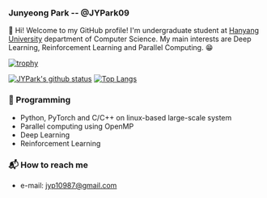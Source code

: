 ### Junyeong Park -- @JYPark09

:clap: Hi! Welcome to my GitHub profile! I'm undergraduate student at [Hanyang University](https://www.hanyang.ac.kr) department of Computer Science.
My main interests are Deep Learning, Reinforcement Learning and Parallel Computing. :grin:

[![trophy](https://github-profile-trophy.vercel.app/?username=JYPark09&theme=chalk&row=2&column=4)](https://github.com/ryo-ma/github-profile-trophy)

[![JYPark's github status](https://github-readme-stats.vercel.app/api?username=JYPark09&show_icons=true&hide_border=true)](https://github.com/JYPark09)
[![Top Langs](https://github-readme-stats.vercel.app/api/top-langs/?username=JYPark09&hide_border=true&layout=compact)](https://github.com/JYPark09)

### :nut_and_bolt: Programming
- Python, PyTorch and C/C++ on linux-based large-scale system
- Parallel computing using OpenMP
- Deep Learning
- Reinforcement Learning

### :mailbox_with_mail: How to reach me
- e-mail: jyp10987@gmail.com
